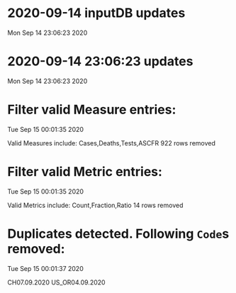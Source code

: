 
# 2020-09-14 inputDB updates 
 Mon Sep 14 23:06:23 2020 


# 2020-09-14 23:06:23 updates 
 Mon Sep 14 23:06:23 2020 


# Filter valid Measure entries: 
 Tue Sep 15 00:01:35 2020 

Valid Measures include: Cases,Deaths,Tests,ASCFR
 922 rows removed
# Filter valid Metric entries: 
 Tue Sep 15 00:01:35 2020 

Valid Metrics include: Count,Fraction,Ratio
 14 rows removed
# Duplicates detected. Following `Code`s removed: 
 Tue Sep 15 00:01:37 2020 

CH07.09.2020
US_OR04.09.2020